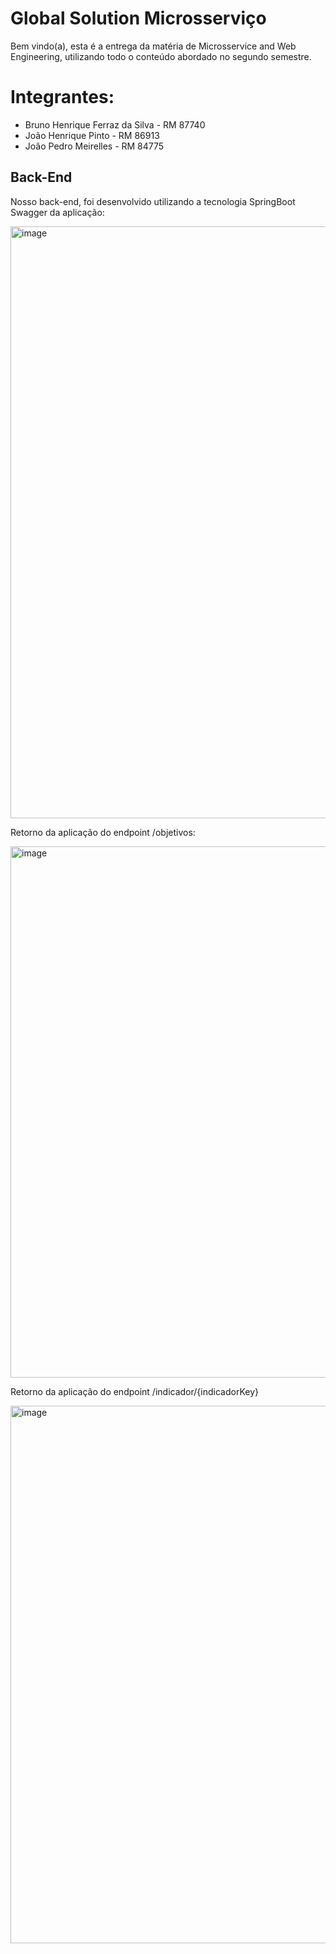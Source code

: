 # Global Solution Microsserviço
Bem vindo(a), esta é a entrega da matéria de Microsservice and Web Engineering, utilizando todo o conteúdo abordado no segundo semestre.

# Integrantes:

- Bruno Henrique Ferraz da Silva - RM 87740
- João Henrique Pinto - RM 86913
- João Pedro Meirelles - RM 84775

## Back-End
Nosso back-end, foi desenvolvido utilizando a tecnologia SpringBoot
Swagger da aplicação:

<img width="947" alt="image" src="https://github.com/Bruninho20/GlobalSolutionMicrosservice/assets/99261881/8137b287-424c-4ec4-8a61-774c9c77265b">

Retorno da aplicação do endpoint /objetivos:

<img width="850" alt="image" src="https://github.com/Bruninho20/GlobalSolutionMicrosservice/assets/99261881/0163e3ae-e83d-48c5-b55b-80eb64853ea7">

Retorno da aplicação do endpoint /indicador/{indicadorKey}

<img width="860" alt="image" src="https://github.com/Bruninho20/GlobalSolutionMicrosservice/assets/99261881/8f830c38-e4aa-4a88-b2c5-3dbe01dd5b4d">





